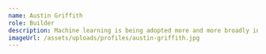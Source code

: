 ```yaml
---
name: Austin Griffith
role: Builder
description: Machine learning is being adopted more and more broadly in technology. Such success is largely due to a combination of algorithmic breakthroughs, computation resource improvements, and the access to a large amount of diverse training data. 
imageUrl: /assets/uploads/profiles/austin-griffith.jpg
---
```

